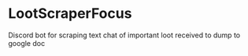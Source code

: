 # LootScraperFocus
Discord bot for scraping text chat of important loot received to dump to google doc

